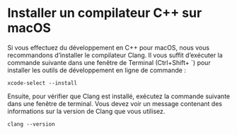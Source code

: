<h1 data-loc-id="walkthrough.mac.install.compiler">Installer un compilateur C++ sur macOS</h1>
<p data-loc-id="walkthrough.mac.text1">Si vous effectuez du développement en C++ pour macOS, nous vous recommandons d’installer le compilateur Clang. Il vous suffit d’exécuter la commande suivante dans une fenêtre de Terminal (Ctrl+Shift+ `) pour installer les outils de développement en ligne de commande&nbsp;:</p>
<pre><code class="lang-bash">xcode-select --install</code></pre>
<p data-loc-id="walkthrough.mac.text2">Ensuite, pour vérifier que Clang est installé, exécutez la commande suivante dans une fenêtre de terminal. Vous devez voir un message contenant des informations sur la version de Clang que vous utilisez.</p>
<pre><code class="lang-bash">clang --version</code></pre>
